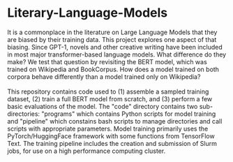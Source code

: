 # Literary-Language-Models
It is a commonplace in the literature on Large Language Models that they are biased by their training data. This project explores one aspect of that biasing. Since GPT-1, novels and other creative writing have been included in most major transformer-based language models. What difference do they make? We test that question by revisiting the BERT model, which was trained on Wikipedia and BookCorpus. How does a model trained on both corpora behave differently than a model trained only on Wikipedia?<br><br>
This repository contains code used to (1) assemble a sampled training dataset, (2) train a full BERT model from scratch, and (3) perform a few basic evaluations of the model. The "code" directory contains two sub-directories: "programs" which contains Python scripts for model training and "pipeline" which constains bash scripts to manage directories and call scripts with appropriate parameters. Model training primarily uses the PyTorch/HuggingFace framework with some functions from TensorFlow Text. The training pipeline includes the creation and submission of Slurm jobs, for use on a high performance computing cluster.
